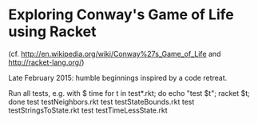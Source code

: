 # Exploring Conway's Game of Life using Racket
(cf. http://en.wikipedia.org/wiki/Conway%27s_Game_of_Life and 
http://racket-lang.org/)

Late February 2015: humble beginnings inspired by a code retreat.

Run all tests, e.g. with
  $ time for t in test*.rkt;  do echo "test $t"; racket $t; done
test testNeighbors.rkt
test testStateBounds.rkt
test testStringsToState.rkt
test testTimeLessState.rkt
